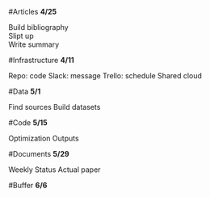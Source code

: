 #Articles **4/25**

  Build bibliography  
  Slipt up  
  Write summary

#Infrastructure **4/11**

  Repo: code
  Slack: message
  Trello: schedule
  Shared cloud

#Data **5/1**

  Find sources
  Build datasets

#Code **5/15**

  Optimization
  Outputs

#Documents **5/29**

  Weekly Status
  Actual paper

#Buffer **6/6**
